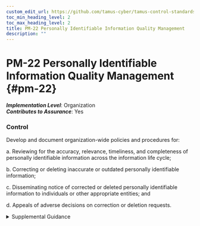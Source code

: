 ```yaml
---
custom_edit_url: https://github.com/tamus-cyber/tamus-control-standards/tree/main/content/tamus.edu/TAMUS_profile.yaml
toc_min_heading_level: 2
toc_max_heading_level: 2
title: PM-22 Personally Identifiable Information Quality Management
description: ""
---
```


# PM-22 Personally Identifiable Information Quality Management {#pm-22}

_**Implementation Level**_: Organization\
_**Contributes to Assurance**_: Yes

### Control

Develop and document organization-wide policies and procedures for:

a. Reviewing for the accuracy, relevance, timeliness, and completeness of personally identifiable information across the information life cycle;

b. Correcting or deleting inaccurate or outdated personally identifiable information;

c. Disseminating notice of corrected or deleted personally identifiable information to individuals or other appropriate entities; and

d. Appeals of adverse decisions on correction or deletion requests.


<details><summary>Supplemental Guidance</summary>Personally identifiable information quality management includes steps that organizations take to confirm the accuracy and relevance of personally identifiable information throughout the information life cycle. The information life cycle includes the creation, collection, use, processing, storage, maintenance, dissemination, disclosure, and disposition of personally identifiable information. Organizational policies and procedures for personally identifiable information quality management are important because inaccurate or outdated personally identifiable information maintained by organizations may cause problems for individuals. Organizations consider the quality of personally identifiable information involved in business functions where inaccurate information may result in adverse decisions or the denial of benefits and services, or the disclosure of the information may cause stigmatization. Correct information, in certain circumstances, can cause problems for individuals that outweigh the benefits of organizations maintaining the information. Organizations consider creating policies and procedures for the removal of such information.<br/><br/>The senior agency official for privacy ensures that practical means and mechanisms exist and are accessible for individuals or their authorized representatives to seek the correction or deletion of personally identifiable information. Processes for correcting or deleting data are clearly defined and publicly available. Organizations use discretion in determining whether data is to be deleted or corrected based on the scope of requests, the changes sought, and the impact of the changes. Additionally, processes include the provision of responses to individuals of decisions to deny requests for correction or deletion. The responses include the reasons for the decisions, a means to record individual objections to the decisions, and a means of requesting reviews of the initial determinations.<br/><br/>Organizations notify individuals or their designated representatives when their personally identifiable information is corrected or deleted to provide transparency and confirm the completed action. Due to the complexity of data flows and storage, other entities may need to be informed of the correction or deletion. Notice supports the consistent correction and deletion of personally identifiable information across the data ecosystem.</details>
